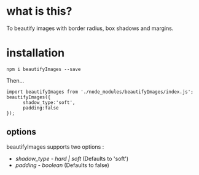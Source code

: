 # what is this?

 To beautify images with border radius, box shadows and margins.

# installation

`npm i beautifyImages --save`


Then...

```
import beautifyImages from './node_modules/beautifyImages/index.js';
beautifyImages({
      shadow_type:'soft',
      padding:false
});
```

## options

beautifyImages supports two options :

* *shadow_type* - _hard | soft_ (Defaults to 'soft')
* *padding* - _boolean_ (Defaults to false)
